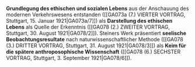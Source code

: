 
**Grundlegung des ethischen und sozialen Lebens** aus der Anschauung des modernen Verkehrswesens entstanden ([[GA073a (7.) VIERTER VORTRAG, Stuttgart, 15. Januar 1921|GA073a/7]]) als **Darstellung des ethischen Lebens** als Quelle der Erkenntnis ([[GA078 (2.) ZWEITER VORTRAG, Stuttgart, 30. August 1921|GA078/2]]). Steiners Werk präsentiert **seelische Beobachtungsresultate** nach naturwissenschaftlicher Methode ([[GA078 (3.) DRITTER VORTRAG, Stuttgart, 31. August 1921|GA078/3]]) als **Keim für die spätere anthroposophische Wissenschaft** ([[GA078 (6.) SECHSTER VORTRAG, Stuttgart, 3. September 1921|GA078/6]]).
